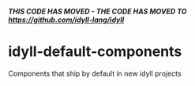 ***THIS CODE HAS MOVED - THE CODE HAS MOVED TO https://github.com/idyll-lang/idyll***

# idyll-default-components
Components that ship by default in new idyll projects
